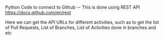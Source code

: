 Python Code to connect to Github 
-- This is done using REST API
https://docs.github.com/en/rest

Here we can get the API URLs for different activities, such as to get the list
of Pull Requests, List of Branches, List of Activities done in branches and etc
